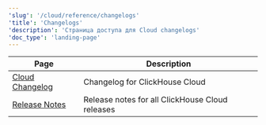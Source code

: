 ```yaml
---
'slug': '/cloud/reference/changelogs'
'title': 'Changelogs'
'description': 'Страница доступа для Cloud changelogs'
'doc_type': 'landing-page'
---
```

| Page                                                          | Description                                     |
|---------------------------------------------------------------|-------------------------------------------------|
| [Cloud Changelog](/whats-new/cloud)                   | Changelog for ClickHouse Cloud                  |
| [Release Notes](/cloud/reference/changelogs/release-notes) | Release notes for all ClickHouse Cloud releases |